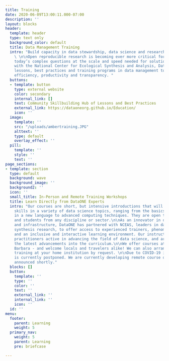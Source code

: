 ```yaml
---
title: Training
date: 2020-06-09T13:00:11.000-07:00
description: ''
layout: blocks
header:
  template: header
  type: text only
  background_color: default
  title: Data Management Training
  intro: "Build capacity in data stewardship, data science and research reproducibility
    \ \n\nOpen reproducible research is becoming ever more critical for answering
    today’s complex questions at the scale and speed needed for solutions. In collaboration
    with the National Center for Ecological Synthesis and Analysis, DataONE has developed
    lessons, best practices and training programs in data management to support research
    efficiency, productivity and transparency. "
  buttons:
  - template: button
    type: external website
    color: secondary
    internal_link: []
    text: Community Skillbuilding Hub of Lessons and Best Practices
    external_link: https://dataoneorg.github.io/Education/
    icon: ''
  image:
    template: ''
    src: "/uploads/ambertraining.JPG"
    alttext: ''
    type: default
    overlay_effect: ''
  pill:
    template: ''
    style: ''
    text: ''
page_sections:
- template: section
  type: default
  background: wave
  background_image: ''
  background2: ''
  icon: ''
  small_title: In-Person and Remote Training Workshops
  title: Learn Directly from DataONE Experts
  intro: "Our courses are short, but intensive introductions that will build your
    skills in a variety of data science topics, ranging from the basics of programming
    in a new language to advanced computing techniques. They are open to researchers
    and students from any discipline or sector.\n\nAs an innovator in data management
    and infrastructure, DataONE has partnered with NCEAS, leaders in data-intensive
    synthesis research, to offer access to experienced trainers, phenomenal resources,
    and an inclusive and interactive learning environment. Our instructors are also
    practitioners active in advancing the field of data science, and are able to incorporate
    the latest advancements into the curriculum.\n\nWe offer courses at NCEAS in Santa
    Barbara - and welcome locals and travelers alike! We can also arrange a customized
    training at your home institution by request. \n\nDue to COVID-19 in-person training
    is currently postponed. We are currently developing remote course options to be
    announced shortly."
  blocks: []
  button:
    template: ''
    type: ''
    color: ''
    text: ''
    external_link: ''
    internal_link: ''
    icon: ''
  id: ''
menu:
  footer:
    parent: Learning
    weight: 5
  primary_nav:
    weight: 5
    parent: Learning
    pre: briefcase

---
```

